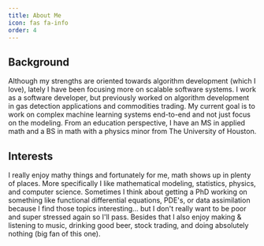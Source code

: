 ```yaml
---
title: About Me
icon: fas fa-info
order: 4
---
```



## Background
Although my strengths are oriented towards algorithm development (which I love), lately I have been focusing more on scalable software systems. I work as a software developer, but previously worked on algorithm development in gas detection applications and commodities trading. My current goal is to work on complex machine learning systems end-to-end and not just focus on the modeling. From an education perspective, I have an MS in applied math and a BS in math with a physics minor from The University of Houston.   


## Interests
I really enjoy mathy things and fortunately for me, math shows up in plenty of places. More specifically I like mathematical modeling, statistics, physics, and computer science. Sometimes I think about getting a PhD working on something like functional differential equations, PDE's, or data assimilation because I find those topics interesting... but I don't really want to be poor and super stressed again so I'll pass. Besides that I also enjoy making & listening to music, drinking good beer, stock trading, and doing absolutely nothing (big fan of this one). 